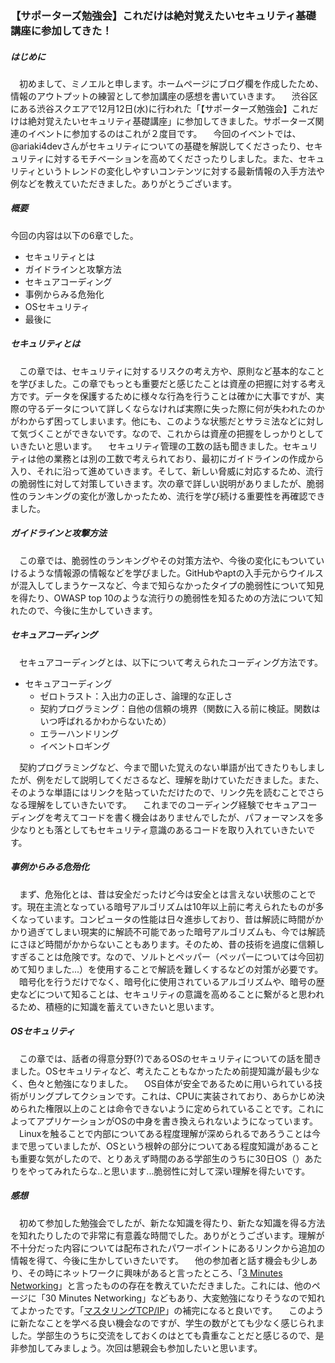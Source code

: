 ### 【サポーターズ勉強会】これだけは絶対覚えたいセキュリティ基礎講座に参加してきた！
##### はじめに
　初めまして、ミノエルと申します。ホームページにブログ欄を作成したため、情報のアウトプットの練習として参加講座の感想を書いていきます。
　渋谷区にある渋谷スクエアで12月12日(水)に行われた「【サポーターズ勉強会】これだけは絶対覚えたいセキュリティ基礎講座」に参加してきました。サポーターズ関連のイベントに参加するのはこれが２度目です。
　今回のイベントでは、@ariaki4devさんがセキュリティについての基礎を解説してくださったり、セキュリティに対するモチベーションを高めてくださったりしました。また、セキュリティというトレンドの変化しやすいコンテンツに対する最新情報の入手方法や例などを教えていただきました。ありがとうございます。

##### 概要
今回の内容は以下の6章でした。
* セキュリティとは
* ガイドラインと攻撃方法
* セキュアコーディング
* 事例からみる危殆化
* OSセキュリティ
* 最後に

##### セキュリティとは
　この章では、セキュリティに対するリスクの考え方や、原則など基本的なことを学びました。この章でもっとも重要だと感じたことは資産の把握に対する考え方です。データを保護するために様々な行為を行うことは確かに大事ですが、実際の守るデータについて詳しくならなければ実際に失った際に何が失われたのかがわからず困ってしまいます。他にも、このような状態だとサラミ法などに対して気づくことができないです。なので、これからは資産の把握をしっかりとしていきたいと思います。
　セキュリティ管理の工数の話も聞きました。セキュリティは他の業務とは別の工数で考えられており、最初にガイドラインの作成から入り、それに沿って進めていきます。そして、新しい脅威に対応するため、流行の脆弱性に対して対策していきます。次の章で詳しい説明がありましたが、脆弱性のランキングの変化が激しかったため、流行を学び続ける重要性を再確認できました。
##### ガイドラインと攻撃方法
　この章では、脆弱性のランキングやその対策方法や、今後の変化にもついていけるような情報源の情報などを学びました。GitHubやaptの入手元からウイルスが混入してしまうケースなど、今まで知らなかったタイプの脆弱性について知見を得たり、OWASP top 10のような流行りの脆弱性を知るための方法について知れたので、今後に生かしていきます。
##### セキュアコーディング
　セキュアコーディングとは、以下について考えられたコーディング方法です。
- セキュアコーディング
  - ゼロトラスト：入出力の正しさ、論理的な正しさ
  - 契約プログラミング：自他の信頼の境界（関数に入る前に検証。関数はいつ呼ばれるかわからないため）
  - エラーハンドリング
  - イベントロギング

　契約プログラミングなど、今まで聞いた覚えのない単語が出てきたりもしましたが、例をだして説明してくださるなど、理解を助けていただきました。また、そのような単語にはリンクを貼っていただけたので、リンク先を読むことでさらなる理解をしていきたいです。
　これまでのコーディング経験でセキュアコーディングを考えてコードを書く機会はありませんでしたが、パフォーマンスを多少なりとも落としてもセキュリティ意識のあるコードを取り入れていきたいです。

##### 事例からみる危殆化
　まず、危殆化とは、昔は安全だったけど今は安全とは言えない状態のことです。現在主流となっている暗号アルゴリズムは10年以上前に考えられたものが多くなっています。コンピュータの性能は日々進歩しており、昔は解読に時間がかかり過ぎてしまい現実的に解読不可能であった暗号アルゴリズムも、今では解読にさほど時間がかからないこともあります。そのため、昔の技術を過度に信頼しすぎることは危険です。なので、ソルトとペッパー（ペッパーについては今回初めて知りました...）を使用することで解読を難しくするなどの対策が必要です。
　暗号化を行うだけでなく、暗号化に使用されているアルゴリズムや、暗号の歴史などについて知ることは、セキュリティの意識を高めることに繋がると思われるため、積極的に知識を蓄えていきたいと思います。

##### OSセキュリティ
　この章では、話者の得意分野(?)であるOSのセキュリティについての話を聞きました。OSセキュリティなど、考えたこともなかったため前提知識が最も少なく、色々と勉強になりました。
　OS自体が安全であるために用いられている技術がリングプレてクションです。これは、CPUに実装されており、あらかじめ決められた権限以上のことは命令できないように定められていることです。これによってアプリケーションがOSの中身を書き換えられないようになっています。
　Linuxを触ることで内部についてある程度理解が深められるであろうことは今まで思っていましたが、OSという根幹の部分についてある程度知識があることも重要な気がしたので、とりあえず時間のある学部生のうちに30日OS（[](https://www.amazon.co.jp/30日でできる-OS自作入門-川合-秀実/dp/4839919844)）あたりをやってみれたらな..と思います...脆弱性に対して深い理解を得たいです。

##### 感想
　初めて参加した勉強会でしたが、新たな知識を得たり、新たな知識を得る方法を知れたりしたので非常に有意義な時間でした。ありがとうございます。理解が不十分だった内容については配布されたパワーポイントにあるリンクから追加の情報を得て、今後に生かしていきたいです。
　他の参加者と話す機会も少しあり、その時にネットワークに興味があると言ったところ、「[3 Minutes Networking](http://www5e.biglobe.ne.jp/aji/3min/index.html)」と言ったものの存在を教えていただきました。これには、他のページに「30 Minutes Networking」などもあり、大変勉強になりそうなので知れてよかったです。「[マスタリングTCP/IP](https://www.amazon.co.jp/マスタリングTCP-IP-入門編-第5版-竹下/dp/4274068765)」の補完になると良いです。
　このように新たなことを学べる良い機会なのですが、学生の数がとても少なく感じられました。学部生のうちに交流をしておくのはとても貴重なことだと感じるので、是非参加してみましょう。次回は懇親会も参加したいと思います。
